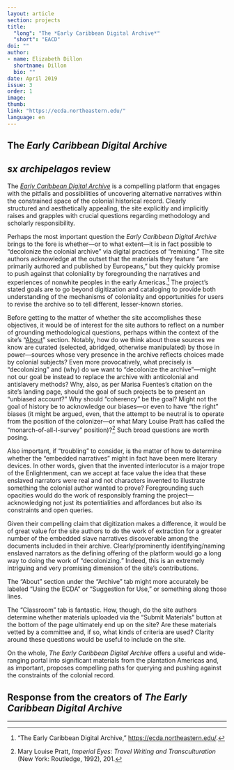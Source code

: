 ```yaml
---
layout: article
section: projects
title: 
  "long": "The *Early Caribbean Digital Archive*"
  "short": "EACD"
doi: ""
author: 
- name: Elizabeth Dillon
  shortname: Dillon
  bio: ""
date: April 2019
issue: 3
order: 1
image: 
thumb: 
link: "https://ecda.northeastern.edu/"
language: en
---
```


## The *Early Caribbean Digital Archive*

## *sx archipelagos* review

The *[Early Caribbean Digital Archive](https://ecda.northeastern.edu/)*
is a compelling platform that engages with the pitfalls and
possibilities of uncovering alternative narratives within the
constrained space of the colonial historical record. Clearly
structured and aesthetically appealing, the site explicitly and
implicitly raises and grapples with crucial questions regarding
methodology and scholarly responsibility.

Perhaps the most important question the *Early Caribbean Digital
Archive* brings to the fore is whether—or to what extent—it is in fact
possible to “decolonize the colonial archive” via digital practices of
“remixing.” The site authors acknowledge at the outset that the
materials they feature “are primarily authored and published by
Europeans,” but they quickly promise to push against that coloniality by
foregrounding the narratives and experiences of nonwhite peoples in the
early Americas.[^1] The project’s stated goals are to go beyond
digitization and cataloging to provide both understanding of the
mechanisms of coloniality and opportunities for users to revise the
archive so to tell different, lesser-known stories.

Before getting to the matter of whether the site accomplishes these
objectives, it would be of interest for the site authors to reflect on a
number of grounding methodological questions, perhaps within the context
of the site’s “[About](https://ecda.northeastern.edu/home/about/)”
section. Notably, how do we think about those sources we know are
curated (selected, abridged, otherwise manipulated) by those in
power—sources whose very presence in the archive reflects choices made
by colonial subjects? Even more provocatively, what precisely is
“decolonizing” and (why) do we want to “decolonize the archive”—might
not our goal be instead to replace the archive with anticolonial and
antislavery methods? Why, also, as per Marisa Fuentes’s citation on the
site’s landing page, should the goal of such projects be to present an
“unbiased account?” Why should “coherency” be the goal? Might not the
goal of history be to acknowledge our biases—or even to have “the right”
biases (it might be argued, even, that the attempt to be neutral is to
operate from the position of the colonizer—or what Mary Louise Pratt has
called the “monarch-of-all-I-survey” position)?[^2] Such broad questions
are worth posing.

Also important, if “troubling” to consider, is the matter of how
to determine whether the “embedded narratives” might in fact have been
mere literary devices. In other words, given that the invented
interlocutor is a major trope of the Enlightenment, can we accept at
face value the idea that these enslaved narrators were real and not
characters invented to illustrate something the colonial author wanted
to prove? Foregrounding such opacities would do the work of responsibly
framing the project—acknowledging not just its potentialities and
affordances but also its constraints and open queries.

Given their compelling claim that digitization makes a difference, it
would be of great value for the site authors to do the work of
extraction for a greater number of the embedded slave narratives
discoverable among the documents included in their archive.
Clearly/prominently identifying/naming enslaved narrators as the
defining offering of the platform would go a long way to doing the work
of “decolonizing.” Indeed, this is an extremely intriguing and very
promising dimension of the site’s contributions.

The “About” section under the “Archive” tab might more accurately be
labeled “Using the ECDA” or “Suggestion for Use,” or something along
those lines.

The “Classroom” tab is fantastic. How, though, do the site authors
determine whether materials uploaded via the “Submit Materials” button
at the bottom of the page ultimately end up on the site? Are these
materials vetted by a committee and, if so, what kinds of criteria are
used? Clarity around these questions would be useful to include on the
site.

On the whole, *The Early Caribbean Digital Archive* offers a useful and
wide-ranging portal into significant materials from the plantation
Americas and, as important, proposes compelling paths for querying and
pushing against the constraints of the colonial record.

## Response from the creators of *The Early Caribbean Digital Archive*

---

[^1]: “The Early Caribbean Digital Archive,”
    https://ecda.northeastern.edu/.

[^2]: Mary Louise Pratt, *Imperial Eyes: Travel Writing and
    Transculturation* (New York: Routledge, 1992), 201.
